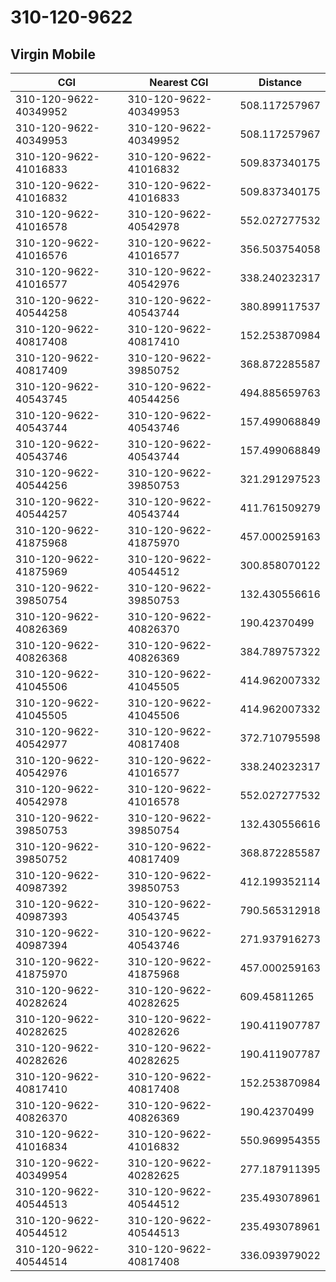 # 310-120-9622
## Virgin Mobile


| CGI | Nearest CGI | Distance |
|-----|-------------|----------|
| 310-120-9622-40349952 | 310-120-9622-40349953 | 508.117257967 |
| 310-120-9622-40349953 | 310-120-9622-40349952 | 508.117257967 |
| 310-120-9622-41016833 | 310-120-9622-41016832 | 509.837340175 |
| 310-120-9622-41016832 | 310-120-9622-41016833 | 509.837340175 |
| 310-120-9622-41016578 | 310-120-9622-40542978 | 552.027277532 |
| 310-120-9622-41016576 | 310-120-9622-41016577 | 356.503754058 |
| 310-120-9622-41016577 | 310-120-9622-40542976 | 338.240232317 |
| 310-120-9622-40544258 | 310-120-9622-40543744 | 380.899117537 |
| 310-120-9622-40817408 | 310-120-9622-40817410 | 152.253870984 |
| 310-120-9622-40817409 | 310-120-9622-39850752 | 368.872285587 |
| 310-120-9622-40543745 | 310-120-9622-40544256 | 494.885659763 |
| 310-120-9622-40543744 | 310-120-9622-40543746 | 157.499068849 |
| 310-120-9622-40543746 | 310-120-9622-40543744 | 157.499068849 |
| 310-120-9622-40544256 | 310-120-9622-39850753 | 321.291297523 |
| 310-120-9622-40544257 | 310-120-9622-40543744 | 411.761509279 |
| 310-120-9622-41875968 | 310-120-9622-41875970 | 457.000259163 |
| 310-120-9622-41875969 | 310-120-9622-40544512 | 300.858070122 |
| 310-120-9622-39850754 | 310-120-9622-39850753 | 132.430556616 |
| 310-120-9622-40826369 | 310-120-9622-40826370 | 190.42370499 |
| 310-120-9622-40826368 | 310-120-9622-40826369 | 384.789757322 |
| 310-120-9622-41045506 | 310-120-9622-41045505 | 414.962007332 |
| 310-120-9622-41045505 | 310-120-9622-41045506 | 414.962007332 |
| 310-120-9622-40542977 | 310-120-9622-40817408 | 372.710795598 |
| 310-120-9622-40542976 | 310-120-9622-41016577 | 338.240232317 |
| 310-120-9622-40542978 | 310-120-9622-41016578 | 552.027277532 |
| 310-120-9622-39850753 | 310-120-9622-39850754 | 132.430556616 |
| 310-120-9622-39850752 | 310-120-9622-40817409 | 368.872285587 |
| 310-120-9622-40987392 | 310-120-9622-39850753 | 412.199352114 |
| 310-120-9622-40987393 | 310-120-9622-40543745 | 790.565312918 |
| 310-120-9622-40987394 | 310-120-9622-40543746 | 271.937916273 |
| 310-120-9622-41875970 | 310-120-9622-41875968 | 457.000259163 |
| 310-120-9622-40282624 | 310-120-9622-40282625 | 609.45811265 |
| 310-120-9622-40282625 | 310-120-9622-40282626 | 190.411907787 |
| 310-120-9622-40282626 | 310-120-9622-40282625 | 190.411907787 |
| 310-120-9622-40817410 | 310-120-9622-40817408 | 152.253870984 |
| 310-120-9622-40826370 | 310-120-9622-40826369 | 190.42370499 |
| 310-120-9622-41016834 | 310-120-9622-41016832 | 550.969954355 |
| 310-120-9622-40349954 | 310-120-9622-40282625 | 277.187911395 |
| 310-120-9622-40544513 | 310-120-9622-40544512 | 235.493078961 |
| 310-120-9622-40544512 | 310-120-9622-40544513 | 235.493078961 |
| 310-120-9622-40544514 | 310-120-9622-40817408 | 336.093979022 |
